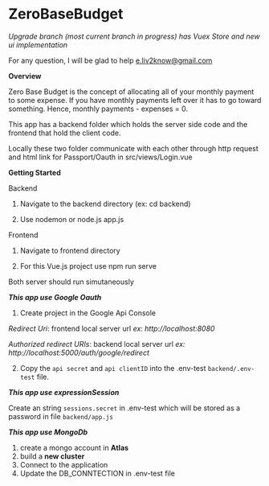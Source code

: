 # ZeroBaseBudget

*Upgrade branch (most current branch in progress) has Vuex Store and new ui implementation*

For any question, I will be glad to help e.liv2know@gmail.com

**Overview**

Zero Base Budget is the concept of allocating all of your monthly payment to some expense.  If you have monthly payments left over it has to go toward something.  Hence,   monthly payments - expenses = 0.



This app has a backend folder which holds the server side code and the frontend that hold the client code.  

Locally these two folder communicate with each other through http request and html link for Passport/Oauth in src/views/Login.vue

**Getting Started**

Backend


1. Navigate to the backend directory (ex: cd backend)

2. Use nodemon or node.js app.js 

Frontend

1. Navigate to frontend directory

2. For this Vue.js project use npm run serve

Both server should run simutaneously



***This app use Google Oauth***
1. Create project in the Google Api Console

 *Redirect Uri*: frontend local server url *ex: http://localhost:8080* 

  *Authorized redirect URIs*: backend local server url *ex: http://localhost:5000/auth/google/redirect*
  
2. Copy the ```api secret``` and ```api clientID``` into the .env-test ```backend/.env-test``` file.  


***This app use expressionSession***

Create an string  ```sessions.secret``` in .env-test which will be stored as a password in file ```backend/app.js```

***This app use MongoDb***

1. create a mongo account in **Atlas**
2. build a **new cluster**
3. Connect to the application
4. Update the DB_CONNTECTION in .env-test file
